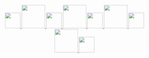 <p align="center">
  
  <a href = 'https://discordapp.com/users/589900887212949522'>
  <img width="50" src="https://cdn.discordapp.com/attachments/934690396037054537/934748674590928946/discord.png">
  <img width="75vh" src="https://upload.wikimedia.org/wikipedia/commons/8/89/HD_transparent_picture.png">
    
  <a href = 'mailto:alexarbuckle@protonmail.com'>
  <img width="50" src="https://cdn.discordapp.com/attachments/934690396037054537/934748675211669544/protonmail.png">
  <img width="75vh" src="https://upload.wikimedia.org/wikipedia/commons/8/89/HD_transparent_picture.png">
  
  <a href = 'https://open.spotify.com/user/bop1bgw7rlj4m9sacbnmonjnl?si=d788fefe3e4f4b16'>
  <img width="50" src="https://cdn.discordapp.com/attachments/934690396037054537/934748675001946113/spotify.png">
  <img width="75vh" src="https://upload.wikimedia.org/wikipedia/commons/8/89/HD_transparent_picture.png">

  <a href = 'https://github.com/ala2q6'>
  <img width="50" src="https://cdn.discordapp.com/attachments/934690396037054537/934748674825789440/github.png">
  <img width="75vh" src="https://upload.wikimedia.org/wikipedia/commons/8/89/HD_transparent_picture.png">

  <a href = 'https://lxrbckl.herokuapp.com/'>
  <img width="50" src="https://cdn.discordapp.com/attachments/934690396037054537/934749923835019314/blog.png">
    
</p>
